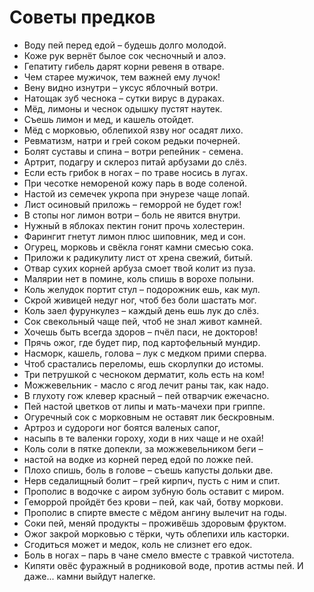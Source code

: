 # Советы предков
- Воду пей перед едой – будешь долго молодой.
- Коже рук вернёт былое сок чесночный и алоэ.
- Гепатиту гибель дарят корни ревеня в отваре.
- Чем старее мужичок, тем важней ему лучок!
- Вену видно изнутри – уксус яблочный вотри.
- Натощак зуб чеснока – сутки вирус в дураках.
- Мёд, лимоны и чеснок одышку пустят наутек.
- Съешь лимон и мед, и кашель отойдет.
- Мёд с морковью, облепихой язву ног осадят лихо.
- Ревматизм, натри и грей соком редьки почерней.
- Болят суставы и спина – вотри репейник - семена.
- Артрит, подагру и склероз питай арбузами до слёз.
- Если есть грибок в ногах – по траве носись в лугах.
- При чесотке немореной кожу парь в воде соленой.
- Настой из семечек укропа при энурезе чаще лопай.
- Лист осиновый приложь – геморрой не будет гож!
- В стопы ног лимон вотри – боль не явится внутри.
- Нужный в яблоках пектин гонит прочь холестерин.
- Фарингит гнетут лимон плюс шиповник, мед и сон.
- Огурец, морковь и свёкла гонят камни смесью сока.
- Приложи к радикулиту лист от хрена свежий, битый.
- Отвар сухих корней арбуза смоет твой колит из пуза.
- Малярии нет в помине, коль спишь в ворохе полыни.
- Коль желудок портит стул – подорожник ешь, как мул.
- Скрой живицей недуг ног, чтоб без боли шастать мог.
- Коль заел фурункулез – каждый день ешь лук до слёз.
- Сок свекольный чаще пей, чтоб не знал живот камней.
- Хочешь быть всегда здоров – пчёл паси, не докторов!
- Прячь ожог, где будет пир, под картофельный мундир.
- Насморк, кашель, голова – лук с медком прими сперва.
- Чтоб срастались переломы, ешь скорлупки до истомы.
- Три петрушкой с чесноком дерматит, коль есть на ком!
- Можжевельник - масло с ягод лечит раны так, как надо.
- В глухоту гож клевер красный – пей отварчик ежечасно.
- Пей настой цветков от липы и мать-мачехи при гриппе.
- Огуречный сок с морковным не оставят лик бескровным.
- Артроз и судороги ног боятся валеных сапог,
- насыпь в те валенки гороху, ходи в них чаще и не охай!
- Коль соли в пятке допекли, за можжевельником беги –
- настой на водке из корней перед едой по ложке пей.
- Плохо спишь, боль в голове – съешь капусты дольки две.
- Нерв седалищный болит – грей кирпич, пусть с ним и спит.
- Прополис в водочке с аиром зубную боль оставит с миром.
- Геморрой пройдёт без крови – пей, как чай, ботву моркови.
- Прополис в спирте вместе с мёдом ангину вылечит на годы.
- Соки пей, меняй продукты – проживёшь здоровым фруктом.
- Ожог закрой морковью с тёрки, чуть облепихи иль касторки.
- Сгодиться может и медок, коль не слизнет его едок.
- Боль в ногах – парь в чане смело вместе с травкой чистотела.
- Кипяти овёс фуражный в родниковой воде, против астмы пей. И даже... камни выйдут налегке.

